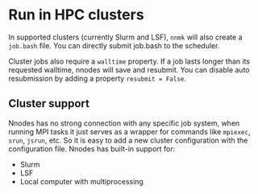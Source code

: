 # Run in HPC clusters

In supported clusters (currently Slurm and LSF), ```nnmk``` will also create a ```job.bash``` file. You can directly submit job.bash to the scheduler.

Cluster jobs also require a ```walltime``` property. If a job lasts longer than its requested walltime, nnodes will save and resubmit. You can disable auto resubmission by adding a property ```resubmit = False```.


## Cluster support
Nnodes has no strong connection with any specific job system, when running MPI tasks it just serves as a wrapper for commands like ```mpiexec```, ```srun```, ```jsrun```, etc. So it is easy to add a new cluster configuration with the configuration file. Nnodes has built-in support for:
- Slurm
- LSF
- Local computer with multiprocessing
